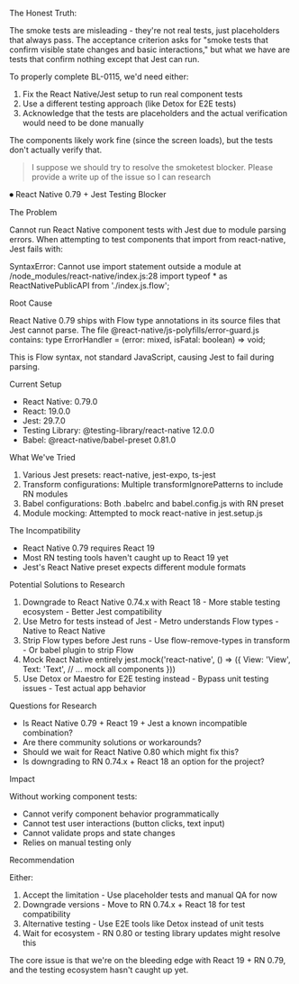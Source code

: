 

  The Honest Truth:

  The smoke tests are misleading - they're not real tests, just placeholders that always pass. The acceptance
  criterion asks for "smoke tests that confirm visible state changes and basic interactions," but what we have are
  tests that confirm nothing except that Jest can run.

  To properly complete BL-0115, we'd need either:
  1. Fix the React Native/Jest setup to run real component tests
  2. Use a different testing approach (like Detox for E2E tests)
  3. Acknowledge that the tests are placeholders and the actual verification would need to be done manually

  The components likely work fine (since the screen loads), but the tests don't actually verify that.


  

> I suppose we should try to resolve the smoketest blocker.  Please provide a write up of the issue so I can 
  research

⏺ React Native 0.79 + Jest Testing Blocker

  The Problem

  Cannot run React Native component tests with Jest due to module parsing errors. When attempting to test components
   that import from react-native, Jest fails with:

  SyntaxError: Cannot use import statement outside a module
  at /node_modules/react-native/index.js:28
  import typeof * as ReactNativePublicAPI from './index.js.flow';

  Root Cause

  React Native 0.79 ships with Flow type annotations in its source files that Jest cannot parse. The file
  @react-native/js-polyfills/error-guard.js contains:
  type ErrorHandler = (error: mixed, isFatal: boolean) => void;

  This is Flow syntax, not standard JavaScript, causing Jest to fail during parsing.

  Current Setup

  - React Native: 0.79.0
  - React: 19.0.0
  - Jest: 29.7.0
  - Testing Library: @testing-library/react-native 12.0.0
  - Babel: @react-native/babel-preset 0.81.0

  What We've Tried

  1. Various Jest presets: react-native, jest-expo, ts-jest
  2. Transform configurations: Multiple transformIgnorePatterns to include RN modules
  3. Babel configurations: Both .babelrc and babel.config.js with RN preset
  4. Module mocking: Attempted to mock react-native in jest.setup.js

  The Incompatibility

  - React Native 0.79 requires React 19
  - Most RN testing tools haven't caught up to React 19 yet
  - Jest's React Native preset expects different module formats

  Potential Solutions to Research

  1. Downgrade to React Native 0.74.x with React 18
    - More stable testing ecosystem
    - Better Jest compatibility
  2. Use Metro for tests instead of Jest
    - Metro understands Flow types
    - Native to React Native
  3. Strip Flow types before Jest runs
    - Use flow-remove-types in transform
    - Or babel plugin to strip Flow
  4. Mock React Native entirely
  jest.mock('react-native', () => ({
    View: 'View',
    Text: 'Text',
    // ... mock all components
  }))
  5. Use Detox or Maestro for E2E testing instead
    - Bypass unit testing issues
    - Test actual app behavior

  Questions for Research

  - Is React Native 0.79 + React 19 + Jest a known incompatible combination?
  - Are there community solutions or workarounds?
  - Should we wait for React Native 0.80 which might fix this?
  - Is downgrading to RN 0.74.x + React 18 an option for the project?

  Impact

  Without working component tests:
  - Cannot verify component behavior programmatically
  - Cannot test user interactions (button clicks, text input)
  - Cannot validate props and state changes
  - Relies on manual testing only

  Recommendation

  Either:
  1. Accept the limitation - Use placeholder tests and manual QA for now
  2. Downgrade versions - Move to RN 0.74.x + React 18 for test compatibility
  3. Alternative testing - Use E2E tools like Detox instead of unit tests
  4. Wait for ecosystem - RN 0.80 or testing library updates might resolve this

  The core issue is that we're on the bleeding edge with React 19 + RN 0.79, and the testing ecosystem hasn't caught
   up yet.


